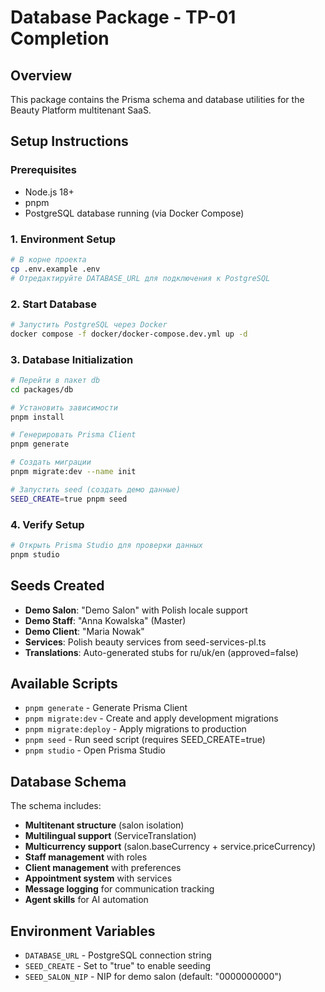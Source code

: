 # Database Package - TP-01 Completion

## Overview
This package contains the Prisma schema and database utilities for the Beauty Platform multitenant SaaS.

## Setup Instructions

### Prerequisites
- Node.js 18+
- pnpm
- PostgreSQL database running (via Docker Compose)

### 1. Environment Setup
```bash
# В корне проекта
cp .env.example .env
# Отредактируйте DATABASE_URL для подключения к PostgreSQL
```

### 2. Start Database
```bash
# Запустить PostgreSQL через Docker
docker compose -f docker/docker-compose.dev.yml up -d
```

### 3. Database Initialization
```bash
# Перейти в пакет db
cd packages/db

# Установить зависимости
pnpm install

# Генерировать Prisma Client
pnpm generate

# Создать миграции
pnpm migrate:dev --name init

# Запустить seed (создать демо данные)
SEED_CREATE=true pnpm seed
```

### 4. Verify Setup
```bash
# Открыть Prisma Studio для проверки данных
pnpm studio
```

## Seeds Created
- **Demo Salon**: "Demo Salon" with Polish locale support
- **Demo Staff**: "Anna Kowalska" (Master)
- **Demo Client**: "Maria Nowak" 
- **Services**: Polish beauty services from seed-services-pl.ts
- **Translations**: Auto-generated stubs for ru/uk/en (approved=false)

## Available Scripts
- `pnpm generate` - Generate Prisma Client
- `pnpm migrate:dev` - Create and apply development migrations
- `pnpm migrate:deploy` - Apply migrations to production
- `pnpm seed` - Run seed script (requires SEED_CREATE=true)
- `pnpm studio` - Open Prisma Studio

## Database Schema
The schema includes:
- **Multitenant structure** (salon isolation)
- **Multilingual support** (ServiceTranslation)
- **Multicurrency support** (salon.baseCurrency + service.priceCurrency)
- **Staff management** with roles
- **Client management** with preferences
- **Appointment system** with services
- **Message logging** for communication tracking
- **Agent skills** for AI automation

## Environment Variables
- `DATABASE_URL` - PostgreSQL connection string
- `SEED_CREATE` - Set to "true" to enable seeding
- `SEED_SALON_NIP` - NIP for demo salon (default: "0000000000")
